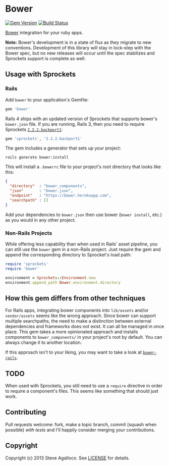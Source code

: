 # Bower

[![Gem Version](https://badge.fury.io/rb/bower.png)][gem]
[![Build Status](https://travis-ci.org/spagalloco/bower.png?branch=master)][travis]

[gem]: https://rubygems.org/gems/bower
[travis]: http://travis-ci.org/spagalloco/bower

[Bower](http://bower.io) integration for your ruby apps.

**Note:** Bower's development is in a state of flux as they migrate to new conventions. Development of this library will stay in lock-step with the Bower spec, but no new releases will occur until the spec stabilizes and Sprockets support is complete as well.

## Usage with Sprockets

### Rails

Add `bower` to your application's Gemfile:

```ruby
gem 'bower'
```

Rails 4 ships with an updated version of Sprockets that supports bower's `bower.json` file. If you are running, Rails 3, then you need to require Sprockets [`2.2.2.backport1`](http://rubygems.org/gems/sprockets/versions/2.2.2.backport1):

```ruby
gem 'sprockets', '2.2.2.backport1'
```

The gem includes a generator that sets up your project:

    rails generate bower:install

This will install a `.bowerrc` file to your project's root directory that looks like this:

```json
{
  "directory"  : "bower_components",
  "json"       : "bower.json",
  "endpoint"   : "https://bower.herokuapp.com",
  "searchpath" : []
}

```

Add your dependencies to `bower.json` then use bower (`bower install`, etc.) as you would in any other project.

### Non-Rails Projects

While offering less capability than when used in Rails' asset pipeline, you can still use the `bower` gem in a non-Rails project. Just require the gem and append the corresponding directory to Sprocket's load path:

```ruby
require 'sprockets'
require 'bower'

environment = Sprockets::Environment.new
environment.append_path Bower.environment.directory
```

## How this gem differs from other techniques

For Rails apps, integrating bower components into `lib/assets` and/or `vendor/assets` seems like the wrong approach. Since bower can support multiple searchpaths, the need to make a distinction between external dependencies and frameworks does not exist. It can all be managed in once place. This gem takes a more opinionated approach and installs components to `bower_components/` in your project's root by default. You can always change it to another location.

If this approach isn't to your liking, you may want to take a look at [`bower-rails`](https://github.com/rharriso/bower-rails/).

## TODO

When used with Sprockets, you still need to use a `require` directive in order to require a component's files. This seems like something that should just work.

## Contributing

Pull requests welcome: fork, make a topic branch, commit (squash when possible) *with tests* and I'll happily consider merging your contributions.

## Copyright

Copyright (c) 2013 Steve Agalloco. See [LICENSE](LICENSE.md) for details.
